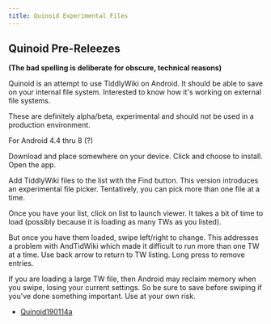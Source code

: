 ```yaml
---
title: Quinoid Experimental Files
---
```

## Quinoid Pre-Releezes

__(The bad spelling is deliberate for obscure, technical reasons)__

Quinoid is an attempt to use TiddlyWiki on Android. It should be able to save on your internal file system. Interested to know how it's working on external file systems.

These are definitely alpha/beta, experimental and should not be used in a production environment. 

For Android 4.4 thru 8 (?)

Download and place somewhere on your device. Click and choose to install. Open the app.

Add TiddlyWiki files to the list with the Find button. This version introduces an experimental file picker. Tentatively, you can pick more than one file at a time.

Once you have your list, click on list to launch viewer. It takes a bit of time to load (possibly because it is loading as many TWs as you listed).

But once you have them loaded, swipe left/right to change. This addresses a problem with AndTidWiki which made it difficult to run more than one TW at a time. Use back arrow to return to TW listing. Long press to remove entries.

If you are loading a large TW file, then Android may reclaim memory when you swipe, losing your current settings. So be sure to save before swiping if you've done something important.
Use at your own risk.


* [Quinoid190114a](Quinoid190114a.apk)
